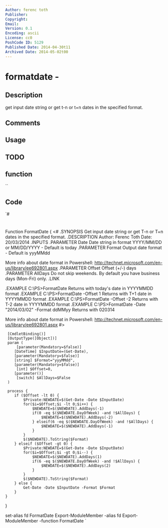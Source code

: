 ```yaml
---
Author: ferenc toth
Publisher: 
Copyright: 
Email: 
Version: 0.1
Encoding: ascii
License: cc0
PoshCode ID: 5129
Published Date: 2014-04-30t11
Archived Date: 2014-05-02t00
---
```


# formatdate - 

## Description

get input date string or get t-n or t+n dates in the specified format.

## Comments



## Usage



## TODO



## function

``

## Code

`#
 #
 Function FormatDate {
 <#
 .SYNOPSIS
 Get input date string or get T-n or T+n dates in the specified format.
 .DESCRIPTION
 Author: Ferenc Toth
 Date:	20/03/2014
 .INPUTS
 .PARAMETER Date
 Date string in format YYYY/MM/DD or MM/DD/YYYY - Default is today
 .PARAMETER Format
 Output date format - Default is yyyMMdd
 
 More info about date format in Powershell: http://technet.microsoft.com/en-us/library/ee692801.aspx
 .PARAMETER Offset
 Offset (+/-) days
 .PARAMETER AllDays
 Do not skip weekends. By default you have business days (Mon-Fri) only.
 .LINK
 
 .EXAMPLE
 C:\PS>FormatDate
 Returns with today's date in YYYYMMDD format
 .EXAMPLE
 C:\PS>FormatDate -Offset 1
 Returns with T+1 date in YYYYMMDD format
 .EXAMPLE
 C:\PS>FormatDate -Offset -2
 Returns with T-2 date in YYYYMMDD format
 .EXAMPLE
 C:\PS>FormatDate -Date "2014/03/02" -Format ddMMyy
 Returns with 020314
 
 More info about date format in Powershell: http://technet.microsoft.com/en-us/library/ee692801.aspx
 #>
 
     [CmdletBinding()]
     [OutputType([Object])]
     param (
         [parameter(Mandatory=$false)]
 		[DateTime] $InputDate=(Get-Date),
 		[parameter(Mandatory=$false)]
 		[string] $Format="yyyMMdd",
 		[parameter(Mandatory=$false)]
         [int] $Offset=0,
 		[parameter()]
         [switch] $AllDays=$False
     )
     
     process {
 		if ($Offset -lt 0) {
 			$Private:NEWDATE=$(Get-Date -Date $InputDate)
 			for($i=$Offset;$i -lt 0;$i++) {
 				$NEWDATE=$($NEWDATE).AddDays(-1)
 				if(0 -eq $($NEWDATE.DayOfWeek) -and !$AllDays) {
 					$NEWDATE=$($NEWDATE).AddDays(-2)
 				} elseif(6 -eq $($NEWDATE.DayOfWeek) -and !$AllDays) {
 					$NEWDATE=$($NEWDATE).AddDays(-1)
 				}
 			}
 			$($NEWDATE).ToString($Format)
 		} elseif ($Offset -gt 0) {
 			$Private:NEWDATE=$(Get-Date -Date $InputDate)
 			for($i=$Offset;$i -gt 0;$i--) {
 				$NEWDATE=$($NEWDATE).AddDays(1)
 				if(6 -eq $($NEWDATE.DayOfWeek) -and !$AllDays) {
 					$NEWDATE=$($NEWDATE).AddDays(2)
 				}
 			}
 			$($NEWDATE).ToString($Format)
 		} else {
 			Get-Date -Date $InputDate -Format $Format
 		}
 	}
 }
 
 set-alias fd FormatDate
 Export-ModuleMember -alias fd
 Export-ModuleMember -function FormatDate
`

